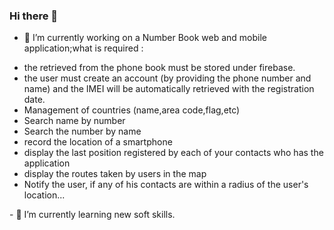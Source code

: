 ### Hi there 👋
- 🔭 I’m currently working on a Number Book web and mobile application;what is required :
<ul>
  <li>the retrieved from the phone book must be stored under firebase.</li>
    <li>the user must create an account (by providing the phone number and name) and the IMEI will be automatically 
retrieved with the registration date.</li>
    <li>Management of countries (name,area code,flag,etc)</li>
    <li>Search name by number</li>
    <li>Search the number by name</li>
    <li>record the location of a smartphone</li>
  <li>display the last position registered by each of your contacts who has the application</li>
   <li>display the routes taken by users in the map</li>
   <li>Notify the user, if any of his contacts are within a radius of the user's location...</li>
  </ul>
- 🌱 I’m currently learning new soft skills.
<!--
**HassarHassane/HassarHassane** is a ✨ _special_ ✨ repository because its `README.md` (this file) appears on your GitHub profile.

Here are some ideas to get you started:

- 🔭 I’m currently working on a Number Book web and mobile application;what is required :
<ul>
  <li>the retrieved from the phone book must be stored under firebase.</li>
    <li>the user must create an account (by providing the phone number and name) and the IMEI will be automatically 
retrieved with the registration date.</li>
    <li>Management of countries (name,area code,flag,etc)</li>
    <li>Search name by number</li>
    <li>Search the number by name</li>
    <li>record the location of a smartphone</li>
  <li>display the last position registered by each of your contacts who has the application</li>
   <li>display the routes taken by users in the map</li>
   <li>Notify the user, if any of his contacts are within a radius of the user's location...</li>
  </ul>
- 🌱 I’m currently learning new soft skills.
- 👯 I’m looking to collaborate on ...
- 🤔 I’m looking for help with ...
- 💬 Ask me about ...
- 📫 How to reach me: ...
- 😄 Pronouns: ...
- ⚡ Fun fact: ...
-->
